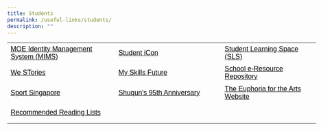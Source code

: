 ```yaml
---
title: Students
permalink: /useful-links/students/
description: ""
---
```


<table border="0" cellpadding="0" cellspacing="0" width="720" style="border-collapse:
 collapse;width:541pt"><colgroup><col width="250" style="mso-width-source:userset;mso-width-alt:9142;width:188pt"> <col width="249" style="mso-width-source:userset;mso-width-alt:9106;width:187pt"> <col width="221" style="mso-width-source:userset;mso-width-alt:8082;width:166pt"></colgroup><tbody><tr height="46" style="mso-height-source:userset;height:35.1pt;mso-yfti-firstrow:
  yes;mso-yfti-irow:0"><td height="46" class="xl65" width="250" style="height:35.1pt;width:188pt"><span style="mso-themecolor:text1"><a href="https://idp.mims.moe.gov.sg/nidp/saml2/sso"><span style="color:windowtext;
  font-size:12.0pt;text-decoration:none;font-family:Arial, sans-serif;
  mso-font-charset:0">MOE Identity Management System (MIMS)</span></a></span></td><td class="xl66" width="249" style="width:187pt"><span style="mso-themecolor:
  text1"><a href="https://workspace.google.com/dashboard" target="_blank"><span style="color:windowtext;font-size:12.0pt;text-decoration:none;font-family:
  Arial, sans-serif;mso-font-charset:0">Student iCon</span></a></span></td><td class="xl66" width="221" style="width:166pt"><span style="mso-themecolor:
  text1"><a href="https://vle.learning.moe.edu.sg/login" target="_blank"><span style="color:windowtext;font-size:12.0pt;text-decoration:none;font-family:
  Arial, sans-serif;mso-font-charset:0">Student Learning Space (SLS)</span></a></span></td></tr><tr height="46" style="mso-height-source:userset;height:35.1pt;mso-yfti-irow:
  1"><td height="46" class="xl67" width="250" style="height:35.1pt;width:188pt"><span style="mso-themecolor:text1"><a href="https://online.fliphtml5.com/obrr/qkde/#p=1"><span style="color:windowtext;
  font-size:12.0pt;text-decoration:none;font-family:Arial, sans-serif;
  mso-font-charset:0">We STories</span></a></span></td><td class="xl68" width="249" style="width:187pt"><span style="mso-themecolor:
  text1"><a href="https://www.myskillsfuture.gov.sg/content/student/en/primary.html"><span style="color:windowtext;font-size:12.0pt;text-decoration:none;font-family:
  Arial, sans-serif;mso-font-charset:0">My Skills Future</span></a></span></td><td class="xl68" width="221" style="width:166pt"><span style="mso-themecolor:
  text1"><a href="https://schoolibrary.moe.edu.sg/eresourcespri/cgi-bin/spydus.exe/MSGTRN/WPAC/HOME"><span style="color:windowtext;font-size:12.0pt;text-decoration:none;font-family:
  Arial, sans-serif;mso-font-charset:0">School e-Resource Repository</span></a></span></td></tr><tr height="46" style="mso-height-source:userset;height:35.1pt;mso-yfti-irow:
  2"><td height="46" class="xl67" width="250" style="height:35.1pt;width:188pt"><span style="mso-themecolor:text1"><a href="https://www.sportsingapore.gov.sg/"><span style="color:windowtext;font-size:12.0pt;text-decoration:none;font-family:
  Arial, sans-serif;mso-font-charset:0">Sport Singapore</span></a></span></td><td class="xl68" width="249" style="width:187pt"><span style="mso-themecolor:
  text1"><a href="https://sites.google.com/moe.edu.sg/the-shuqun-story/home"><span style="color:windowtext;font-size:12.0pt;text-decoration:none;font-family:
  Arial, sans-serif;mso-font-charset:0">Shuqun's 95th Anniversary</span></a></span></td><td class="xl68" width="221" style="width:166pt"><span style="mso-themecolor:
  text1"><a href="https://w7euphoria.edu.sg/"><span style="color:windowtext;
  font-size:12.0pt;text-decoration:none;font-family:Arial, sans-serif;
  mso-font-charset:0">The Euphoria for the Arts Website</span></a></span></td></tr><tr height="46" style="mso-height-source:userset;height:35.1pt;mso-yfti-irow:
  3;mso-yfti-lastrow:yes"><td height="46" class="xl67" width="250" style="height:35.1pt;width:188pt"><span style="mso-themecolor:text1"><a href="https://moe-shuqunpri-staging.netlify.app/files/Recommended-Reading-Lists.pdf" target="_blank"><span style="color:windowtext;font-size:12.0pt;text-decoration:
  none;font-family:Arial, sans-serif;mso-font-charset:0">Recommended Reading Lists</span></a></span></td><td class="xl69" width="249" style="width:187pt">&nbsp;</td><td class="xl69" width="221" style="width:166pt">&nbsp;</td></tr></tbody></table>